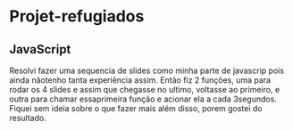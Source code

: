 # Projet-refugiados
## JavaScript
Resolvi fazer uma sequencia de slides como minha parte de javascrip pois ainda nãotenho tanta experiência assim.
Então fiz 2 funções, uma para rodar os 4 slides e assim que chegasse no ultimo, voltasse ao primeiro, e outra
para chamar essaprimeira função e acionar ela a cada 3segundos. Fiquei sem ideia sobre o que fazer mais além disso, porem gostei do resultado.

